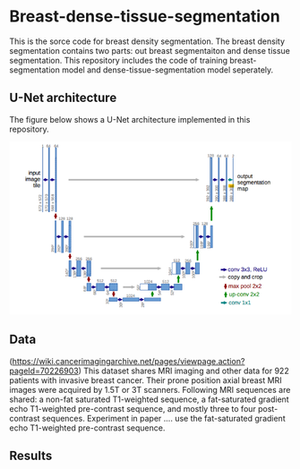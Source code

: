 # Breast-dense-tissue-segmentation

This is the sorce code for breast density segmentation.
The breast density segmentation contains two parts: out breast segmentaiton and dense tissue segmentation.
This repository includes the code of training breast-segmentation model and dense-tissue-segmentation model seperately.

## U-Net architecture

The figure below shows a U-Net architecture implemented in this repository.

![unet](UNet.png)

## Data
(https://wiki.cancerimagingarchive.net/pages/viewpage.action?pageId=70226903)
This dataset shares MRI imaging and other data for 922 patients with invasive breast cancer. Their prone position axial breast MRI images were acquired by 1.5T or 3T scanners. Following MRI sequences are shared: a non-fat saturated T1-weighted sequence, a fat-saturated gradient echo T1-weighted pre-contrast sequence, and mostly three to four post-contrast sequences. Experiment in paper .... use the fat-saturated gradient echo T1-weighted pre-contrast sequence.

## Results
